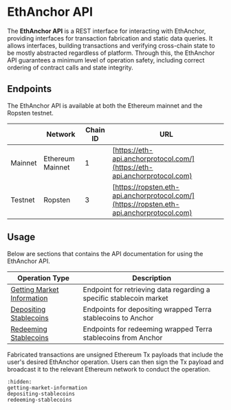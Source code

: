 # EthAnchor API

The **EthAnchor API** is a REST interface for interacting with EthAnchor, providing interfaces for transaction fabrication and static data queries. It allows interfaces, building transactions and verifying cross-chain state to be mostly abstracted regardless of platform. Through this, the EthAnchor API guarantees a minimum level of operation safety, including correct ordering of contract calls and state integrity.

## Endpoints

The EthAnchor API is available at both the Ethereum mainnet and the Ropsten testnet.

|         | Network          | Chain ID | URL                                                                                       |
| ------- | ---------------- | -------- | ----------------------------------------------------------------------------------------- |
| Mainnet | Ethereum Mainnet | 1        | [https://eth-api.anchorprotocol.com/](https://eth-api.anchorprotocol.com)                 |
| Testnet | Ropsten          | 3        | [https://ropsten.eth-api.anchorprotocol.com/](https://ropsten.eth-api.anchorprotocol.com) |

## Usage

Below are sections that contains the API documentation for using the EthAnchor API.

| Operation Type                                              | Description                                                         |
| ----------------------------------------------------------- | ------------------------------------------------------------------- |
| [Getting Market Information](getting-market-information.md) | Endpoint for retrieving data regarding a specific stablecoin market |
| [Depositing Stablecoins](depositing-stablecoins.md)         | Endpoints for depositing wrapped Terra stablecoins to Anchor        |
| [Redeeming Stablecoins](redeeming-stablecoins.md)           | Endpoints for redeeming wrapped Terra stablecoins from Anchor       |

Fabricated transactions are unsigned Ethereum Tx payloads that include the user's desired EthAnchor operation. Users can then sign the Tx payload and broadcast it to the relevant Ethereum network to conduct the operation.

```{toctree}
:hidden:
getting-market-information
depositing-stablecoins
redeeming-stablecoins
```
